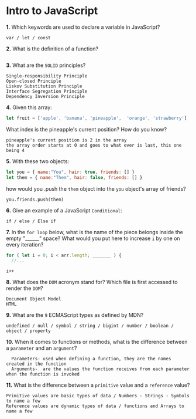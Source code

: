 # Intro to JavaScript

**1.** Which keywords are used to declare a variable in JavaScript?
<!-- enter you answer in the space below -->
```
var / let / const
```
**2.** What is the definition of a function?
<!-- enter you answer in the space below -->
```

```
**3.** What are the `SOLID` principles?
<!-- enter you answer in the space below -->
```
Single-responsibility Principle
Open-closed Principle
Liskov Substitution Principle
Interface Segregation Principle
Dependency Inversion Principle
```
**4.** Given this array: 
```js
let fruit = ['apple', 'banana', 'pineapple',  'orange', 'strawberry']
``` 
What index is the pineapple's current position? How do you know?
<!-- enter you answer in the space below -->
```
pineapple's current position is 2 in the array
the array order starts at 0 and goes to what ever is last, this one being 4
```
**5.** With these two objects: 
```js
let you = { name:"You", hair: true, friends: [] }
let them = { name:"Them", hair: false, friends: [] }
```
how would you .push the `them` object into the `you` object's array of friends?
<!-- enter you answer in the space below -->
```
you.friends.push(them)
```

**6.** Give an example of a JavaScript `Conditional`:
<!-- enter you answer in the space below -->
```
if / else / Else if
```
**7.** In the `for loop` below, what is the name of the piece belongs inside the empty "______" space? What would you put here to increase `i` by one on every iteration?
```js
for ( let i = 0; i < arr.length; _______ ) {
  //...
```
<!-- enter you answer in the space below -->
```
i++
```
**8.** What does the `DOM` acronym stand for? Which file is first accessed to render the `DOM`?
<!-- enter you answer in the space below -->
```
Document Object Model
HTML
```

**9.** What are the `9` ECMAScript types as defined by MDN?
<!-- enter you answer in the space below -->
```
undefined / null / symbol / string / bigint / number / boolean / object / property
```
**10.** When it comes to functions or methods, what is the difference between a `parameter` and an `argument`?
<!-- enter you answer in the space below -->
```
  Parameters- used when defining a function, they are the names created in the function 
  Arguments-  are the values the function receives from each parameter when the function is invoked 
```
**11.** What is the difference between a `primitive` value and a `reference` value?
<!-- enter you answer in the space below -->
```
Primitive values are basic types of data / Numbers - Strings - Symbols to name a few
Reference values are dynamic types of data / functions and Arrays to name a few
```